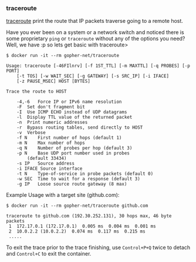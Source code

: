
### traceroute

[traceroute](http://manpages.ubuntu.com/manpages/jaunty/man8/traceroute-nanog.genuine.8.html) print the route that IP packets traverse going to a remote host.

Have you ever been on a system or a network switch and noticed there is some proprietary `ping` or `traceroute` without any of the options you need? Well, we have :p so lets get basic with traceroute> 

```
$ docker run -it --rm gopher-net/traceroute

Usage: traceroute [-46FIlnrv] [-f 1ST_TTL] [-m MAXTTL] [-q PROBES] [-p PORT]
	[-t TOS] [-w WAIT_SEC] [-g GATEWAY] [-s SRC_IP] [-i IFACE]
	[-z PAUSE_MSEC] HOST [BYTES]

Trace the route to HOST

	-4,-6	Force IP or IPv6 name resolution
	-F	Set don't fragment bit
	-I	Use ICMP ECHO instead of UDP datagrams
	-l	Display TTL value of the returned packet
	-n	Print numeric addresses
	-r	Bypass routing tables, send directly to HOST
	-v	Verbose
	-f N	First number of hops (default 1)
	-m N	Max number of hops
	-q N	Number of probes per hop (default 3)
	-p N	Base UDP port number used in probes
		(default 33434)
	-s IP	Source address
	-i IFACE Source interface
	-t N	Type-of-service in probe packets (default 0)
	-w SEC	Time to wait for a response (default 3)
	-g IP	Loose source route gateway (8 max)
```

Example Usage with a target site (github.com):

```
$ docker run -it --rm gopher-net/traceroute github.com

traceroute to github.com (192.30.252.131), 30 hops max, 46 byte packets
 1  172.17.0.1 (172.17.0.1)  0.005 ms  0.004 ms  0.001 ms
 2  10.0.2.2 (10.0.2.2)  0.074 ms  0.117 ms  0.215 ms
 .....
```

To exit the trace prior to the trace finishing, use `Control+P+Q` twice to detach and `Control+C` to exit the container.
